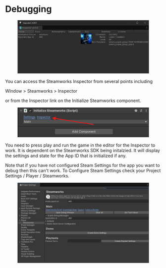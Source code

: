 # Debugging

<figure><img src="../../.gitbook/assets/image (7) (1) (1).png" alt=""><figcaption></figcaption></figure>

You can access the Steamworks Inspector from several points including&#x20;

WIndow > Steamworks > Inspector

or from the Inspector link on the Initialize Steamworks component.

<figure><img src="../../.gitbook/assets/image (8) (1) (1).png" alt=""><figcaption></figcaption></figure>

You need to press play and run the game in the editor for the Inspector to work. It is dependent on the Steamworks SDK being initalzied. It will display the settings and state for the App ID that is initialized if any.

Note that if you have not configured Steam Settings for the app you want to debug then this can't work. To Configure Steam Settings check your Project Settings / Player / Steamworks.

<figure><img src="../../.gitbook/assets/image (5) (1) (1).png" alt=""><figcaption></figcaption></figure>

